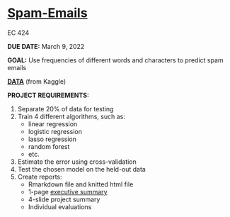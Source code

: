 # [Spam-Emails](https://raw.githack.com/cyrustadjiki/Spam-Emails/master/Spam-Emails.html)

EC 424

**DUE DATE:** March 9, 2022

**GOAL:** Use frequencies of different words and characters to predict spam emails

[**DATA**](https://www.kaggle.com/venky73/spam-mails-dataset) (from Kaggle)

**PROJECT REQUIREMENTS:**

1. Separate 20% of data for testing
2. Train 4 different algorithms, such as:
      * linear regression
      * logistic regression
      * lasso regression
      * random forest
      * etc.
3. Estimate the error using cross-validation
4. Test the chosen model on the held-out data
5. Create reports:
      * Rmarkdown file and knitted html file 
      * 1-page [executive summary](https://raw.githack.com/cyrustadjiki/Spam-Emails/master/executive-summary.html)
      * 4-slide project summary
      * Individual evaluations
